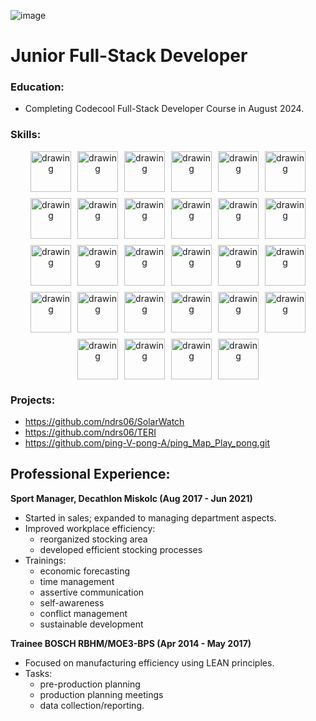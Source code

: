 ![image](https://www.codewars.com/users/ndrs06/badges/large)

# Junior Full-Stack Developer
### Education:
 - Completing Codecool Full-Stack Developer Course in August 2024.

### Skills:
<head>
    <style>
        .center-div {
            display: flex;
            justify-content: center;
            flex-wrap: wrap;
            gap: 10px;
            text-align: center;
        }
    </style>
</head>
<body>
    <div class="center-div">
<img src="https://devicon-website.vercel.app/api/csharp/original.svg" alt="drawing" width="65"/>
<img src="https://cdn.jsdelivr.net/gh/devicons/devicon@latest/icons/javascript/javascript-original.svg" alt="drawing" width="65"/>
<img src="https://devicon-website.vercel.app/api/dotnetcore/original.svg" alt="drawing" width="65"/>
<img src="https://devicon-website.vercel.app/api/nodejs/original.svg" alt="drawing" width="65"/>
<img src="https://cdn.jsdelivr.net/gh/devicons/devicon@latest/icons/vitejs/vitejs-original.svg" alt="drawing" width="65"/>
<img src="https://devicon-website.vercel.app/api/react/original.svg" alt="drawing" width="65"/>
<img src="https://devicon-website.vercel.app/api/sass/original.svg" alt="drawing" width="65"/>
<img src="https://devicon-website.vercel.app/api/bootstrap/original.svg" alt="drawing" width="65"/>
<img src="https://devicon-website.vercel.app/api/express/original.svg" alt="drawing" width="65"/>
<img src="https://devicon-website.vercel.app/api/html5/original.svg" alt="drawing" width="65"/>
<img src="https://devicon-website.vercel.app/api/css3/original.svg" alt="drawing" width="65"/>
<img src="https://devicon-website.vercel.app/api/mongodb/original.svg" alt="drawing" width="65"/>
<img src="https://cdn.jsdelivr.net/gh/devicons/devicon@latest/icons/azuresqldatabase/azuresqldatabase-original.svg" alt="drawing" width="65"/>
<img src="https://cdn.jsdelivr.net/gh/devicons/devicon@latest/icons/postgresql/postgresql-original.svg" alt="drawing" width="65"/>
<img src="https://cdn.jsdelivr.net/gh/devicons/devicon@latest/icons/microsoftsqlserver/microsoftsqlserver-original.svg" alt="drawing" width="65"/>
<img src="https://cdn.jsdelivr.net/gh/devicons/devicon@latest/icons/sqlite/sqlite-original.svg" alt="drawing" width="65"/>
<img src="https://cdn.jsdelivr.net/gh/devicons/devicon@latest/icons/yaml/yaml-original.svg" alt="drawing" width="65"/>
<img src="https://cdn.jsdelivr.net/gh/devicons/devicon@latest/icons/dot-net/dot-net-original.svg" alt="drawing" width="65"/>
<img src="https://cdn.jsdelivr.net/gh/devicons/devicon@latest/icons/npm/npm-original-wordmark.svg" alt="drawing" width="65"/>
<img src="https://cdn.jsdelivr.net/gh/devicons/devicon@latest/icons/postman/postman-original.svg" alt="drawing" width="65"/>
<img src="https://cdn.jsdelivr.net/gh/devicons/devicon@latest/icons/docker/docker-original.svg" alt="drawing" width="65"/>
<img src="https://devicon-website.vercel.app/api/git/original.svg" alt="drawing" width="65"/>
<img src="https://devicon-website.vercel.app/api/github/original.svg" alt="drawing" width="65"/>
<img src="https://cdn.jsdelivr.net/gh/devicons/devicon@latest/icons/powershell/powershell-original.svg" alt="drawing" width="65"/>
<img src="https://cdn.jsdelivr.net/gh/devicons/devicon@latest/icons/visualstudio/visualstudio-original.svg" alt="drawing" width="65"/>
<img src="https://cdn.jsdelivr.net/gh/devicons/devicon@latest/icons/rider/rider-original.svg" alt="drawing" width="65"/>
<img src="https://cdn.jsdelivr.net/gh/devicons/devicon@latest/icons/vscode/vscode-original.svg" alt="drawing" width="65"/>
<img src="https://cdn.jsdelivr.net/gh/devicons/devicon@latest/icons/linux/linux-original.svg" alt="drawing" width="65"/>
</div>

### Projects:
 - https://github.com/ndrs06/SolarWatch
 - https://github.com/ndrs06/TERI
 - https://github.com/ping-V-pong-A/ping_Map_Play_pong.git

## Professional Experience:
 **Sport Manager, Decathlon Miskolc (Aug 2017 - Jun 2021)**  
- Started in sales; expanded to managing department aspects.
- Improved workplace efficiency:
    - reorganized stocking area
    - developed efficient stocking processes
- Trainings:
    - economic forecasting
    - time management
    - assertive communication
    - self-awareness
    - conflict management
    - sustainable development

 **Trainee BOSCH RBHM/MOE3-BPS (Apr 2014 - May 2017)**  
- Focused on manufacturing efficiency using LEAN principles.
- Tasks:
    - pre-production planning
    - production planning meetings
    - data collection/reporting.


<!--
**ndrs06/ndrs06** is a ✨ _special_ ✨ repository because its `README.md` (this file) appears on your GitHub profile.

Here are some ideas to get you started:

- 🔭 I’m currently working on ...
- 🌱 I’m currently learning ...
- 👯 I’m looking to collaborate on ...
- 🤔 I’m looking for help with ...
- 💬 Ask me about ...
- 📫 How to reach me: ...
- 😄 Pronouns: ...
- ⚡ Fun fact: ...
-->
